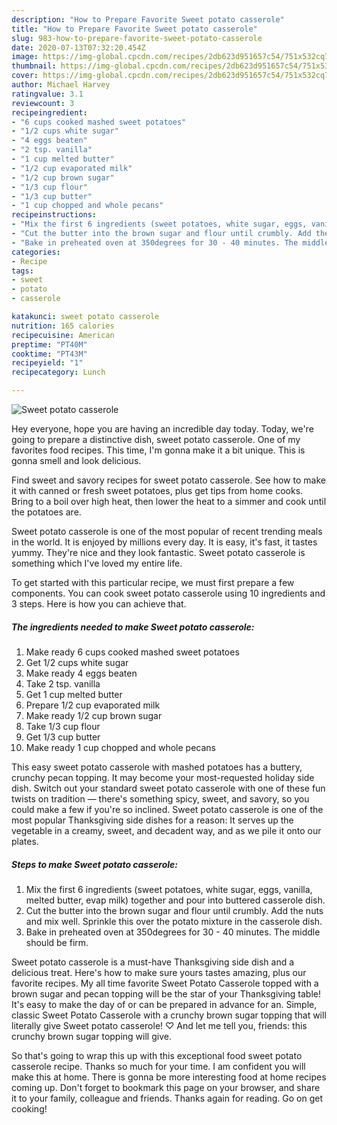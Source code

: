 ```yaml
---
description: "How to Prepare Favorite Sweet potato casserole"
title: "How to Prepare Favorite Sweet potato casserole"
slug: 983-how-to-prepare-favorite-sweet-potato-casserole
date: 2020-07-13T07:32:20.454Z
image: https://img-global.cpcdn.com/recipes/2db623d951657c54/751x532cq70/sweet-potato-casserole-recipe-main-photo.jpg
thumbnail: https://img-global.cpcdn.com/recipes/2db623d951657c54/751x532cq70/sweet-potato-casserole-recipe-main-photo.jpg
cover: https://img-global.cpcdn.com/recipes/2db623d951657c54/751x532cq70/sweet-potato-casserole-recipe-main-photo.jpg
author: Michael Harvey
ratingvalue: 3.1
reviewcount: 3
recipeingredient:
- "6 cups cooked mashed sweet potatoes"
- "1/2 cups white sugar"
- "4 eggs beaten"
- "2 tsp. vanilla"
- "1 cup melted butter"
- "1/2 cup evaporated milk"
- "1/2 cup brown sugar"
- "1/3 cup flour"
- "1/3 cup butter"
- "1 cup chopped and whole pecans"
recipeinstructions:
- "Mix the first 6 ingredients (sweet potatoes, white sugar, eggs, vanilla, melted butter, evap milk) together and pour into buttered casserole dish."
- "Cut the butter into the brown sugar and flour until crumbly. Add the nuts and mix well. Sprinkle this over the potato mixture in the casserole dish."
- "Bake in preheated oven at 350degrees for 30 - 40 minutes. The middle should be firm."
categories:
- Recipe
tags:
- sweet
- potato
- casserole

katakunci: sweet potato casserole 
nutrition: 165 calories
recipecuisine: American
preptime: "PT40M"
cooktime: "PT43M"
recipeyield: "1"
recipecategory: Lunch

---
```



![Sweet potato casserole](https://img-global.cpcdn.com/recipes/2db623d951657c54/751x532cq70/sweet-potato-casserole-recipe-main-photo.jpg)

Hey everyone, hope you are having an incredible day today. Today, we're going to prepare a distinctive dish, sweet potato casserole. One of my favorites food recipes. This time, I'm gonna make it a bit unique. This is gonna smell and look delicious.

Find sweet and savory recipes for sweet potato casserole. See how to make it with canned or fresh sweet potatoes, plus get tips from home cooks. Bring to a boil over high heat, then lower the heat to a simmer and cook until the potatoes are.

Sweet potato casserole is one of the most popular of recent trending meals in the world. It is enjoyed by millions every day. It is easy, it's fast, it tastes yummy. They're nice and they look fantastic. Sweet potato casserole is something which I've loved my entire life.


To get started with this particular recipe, we must first prepare a few components. You can cook sweet potato casserole using 10 ingredients and 3 steps. Here is how you can achieve that.

<!--inarticleads1-->

##### The ingredients needed to make Sweet potato casserole:

1. Make ready 6 cups cooked mashed sweet potatoes
1. Get 1/2 cups white sugar
1. Make ready 4 eggs beaten
1. Take 2 tsp. vanilla
1. Get 1 cup melted butter
1. Prepare 1/2 cup evaporated milk
1. Make ready 1/2 cup brown sugar
1. Take 1/3 cup flour
1. Get 1/3 cup butter
1. Make ready 1 cup chopped and whole pecans


This easy sweet potato casserole with mashed potatoes has a buttery, crunchy pecan topping. It may become your most-requested holiday side dish. Switch out your standard sweet potato casserole with one of these fun twists on tradition — there&#39;s something spicy, sweet, and savory, so you could make a few if you&#39;re so inclined. Sweet potato casserole is one of the most popular Thanksgiving side dishes for a reason: It serves up the vegetable in a creamy, sweet, and decadent way, and as we pile it onto our plates. 

<!--inarticleads2-->

##### Steps to make Sweet potato casserole:

1. Mix the first 6 ingredients (sweet potatoes, white sugar, eggs, vanilla, melted butter, evap milk) together and pour into buttered casserole dish.
1. Cut the butter into the brown sugar and flour until crumbly. Add the nuts and mix well. Sprinkle this over the potato mixture in the casserole dish.
1. Bake in preheated oven at 350degrees for 30 - 40 minutes. The middle should be firm.


Sweet potato casserole is a must-have Thanksgiving side dish and a delicious treat. Here&#39;s how to make sure yours tastes amazing, plus our favorite recipes. My all time favorite Sweet Potato Casserole topped with a brown sugar and pecan topping will be the star of your Thanksgiving table! It&#39;s easy to make the day of or can be prepared in advance for an. Simple, classic Sweet Potato Casserole with a crunchy brown sugar topping that will literally give Sweet potato casserole! ♡ And let me tell you, friends: this crunchy brown sugar topping will give. 

So that's going to wrap this up with this exceptional food sweet potato casserole recipe. Thanks so much for your time. I am confident you will make this at home. There is gonna be more interesting food at home recipes coming up. Don't forget to bookmark this page on your browser, and share it to your family, colleague and friends. Thanks again for reading. Go on get cooking!
